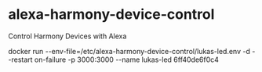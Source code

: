 # alexa-harmony-device-control
Control Harmony Devices with Alexa

docker run --env-file=/etc/alexa-harmony-device-control/lukas-led.env -d --restart on-failure -p 3000:3000 --name lukas-led 6ff40de6f0c4
